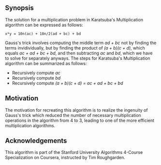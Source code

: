 ## Synopsis
The solution for a multiplication problem in Karatsuba's Multiplication algorithm can be expressed as follows:

```
x*y = 10n(ac) + 10n/2(ad + bc) + bd
```

Gauss's trick involves computing the middle term *ad + bc* not by finding the terms invidividually, but by finding the product of *(a + b)(c + d)*, which equals *ac + ad + bc + bd*, and then subtracting *ac* and *bd*, which we have to solve for separately anyways. The steps for Karatsuba's Multiplication algorithm can be summarized as follows:

* Recursively compute *ac*
* Recursively compute *bd*
* Recursively compute *(a + b)(c + d) = ac + ad + bc + bd*

## Motivation

The motivation for recreating this algorithm is to realize the ingenuity of Gauss's trick which reduced the number of necessary multiplication operations in the algorithm from 4 to 3, leading to one of the more efficient multiplication algorithms.

## Acknowledgements

This algorithm is part of the Stanford University Algorithms 4-Course Specialization on Coursera, instructed by Tim Roughgarden.
